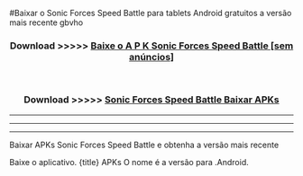 #Baixar o Sonic Forces Speed Battle   para tablets Android gratuitos a versão mais recente gbvho


<div align="center">
<h3>Download >>>>> <a href="https://pt-web.web.app/?pt= Sonic Forces Speed Battle ">Baixe o A P K Sonic Forces Speed Battle  [sem anúncios]</a></h3><br>

<h3>Download >>>>> <a href="https://pt-web.web.app/?pt= Sonic Forces Speed Battle ">Sonic Forces Speed Battle  Baixar APKs</a></h3>
</div>

----------------------------------------------------------

----------------------------------------------------------

----------------------------------------------------------

Baixar APKs Sonic Forces Speed Battle  e obtenha a versão mais recente

Baixe o aplicativo. {title} APKs O nome é a versão para .Android.


